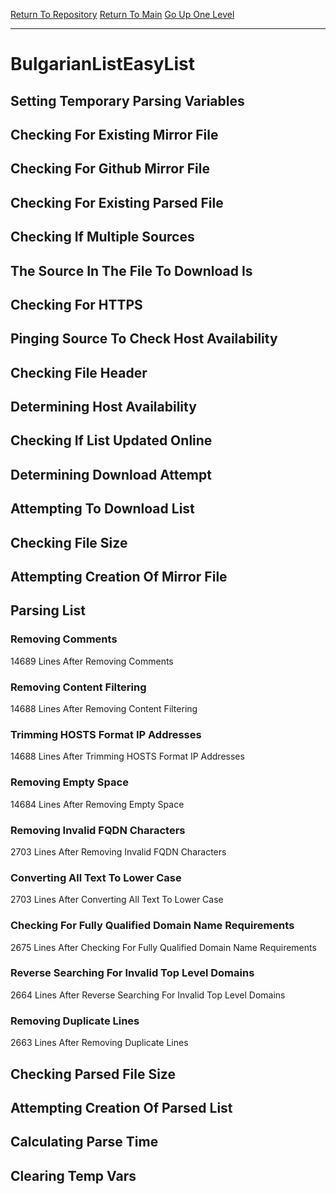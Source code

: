 [Return To Repository](https://github.com/deathbybandaid/piholeparser/)
[Return To Main](https://github.com/deathbybandaid/piholeparser/blob/master/RecentRunLogs/Mainlog.md)
[Go Up One Level](https://github.com/deathbybandaid/piholeparser/blob/master/RecentRunLogs/TopLevelScripts/30-Processing-External-Blacklists.md)
____________________________________
# BulgarianListEasyList
## Setting Temporary Parsing Variables
## Checking For Existing Mirror File
## Checking For Github Mirror File
## Checking For Existing Parsed File
## Checking If Multiple Sources
## The Source In The File To Download Is
## Checking For HTTPS
## Pinging Source To Check Host Availability
## Checking File Header
## Determining Host Availability
## Checking If List Updated Online
## Determining Download Attempt
## Attempting To Download List
## Checking File Size
## Attempting Creation Of Mirror File
## Parsing List
### Removing Comments
14689 Lines After Removing Comments
### Removing Content Filtering
14688 Lines After Removing Content Filtering
### Trimming HOSTS Format IP Addresses
14688 Lines After Trimming HOSTS Format IP Addresses
### Removing Empty Space
14684 Lines After Removing Empty Space
### Removing Invalid FQDN Characters
2703 Lines After Removing Invalid FQDN Characters
### Converting All Text To Lower Case
2703 Lines After Converting All Text To Lower Case
### Checking For Fully Qualified Domain Name Requirements
2675 Lines After Checking For Fully Qualified Domain Name Requirements
### Reverse Searching For Invalid Top Level Domains
2664 Lines After Reverse Searching For Invalid Top Level Domains
### Removing Duplicate Lines
2663 Lines After Removing Duplicate Lines
## Checking Parsed File Size
## Attempting Creation Of Parsed List
## Calculating Parse Time
## Clearing Temp Vars
